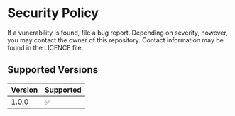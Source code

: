 # Security Policy
If a vunerability is found, file a bug report. Depending on severity, however, you may contact the owner of this repository. Contact information may be found in the LICENCE file.

## Supported Versions

| Version | Supported          |
| ------- | ------------------ |
| 1.0.0   | :white_check_mark: |
